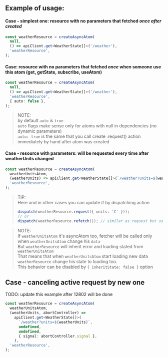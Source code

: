 ## Example of usage:

#### Case - simplest one: resource with no parameters that fetched _once after created_

```ts
const weatherResource = createAsyncAtom(
  null,
  () => apiClient.get<WeatherState[]>('/weather'),
  'weatherResource',
);
```

#### Case: resource with no parameters that fetched _once_ when someone use this atom (get, getState, subscribe, useAtom)

```ts
const weatherResource = createAsyncAtom(
  null,
  () => apiClient.get<WeatherState[]>('/weather'),
  'weatherResource',
  { auto: false },
);
```

> NOTE:  
> by default `auto` is `true`  
> `auto` flags make sense only for atoms with null in dependencies (no dynamic parameters)  
> `auto: true` is the same that you call create .request() action immediately by hand after atom was created

#### Case - resource with parameters: will be requested every time after weatherUnits changed

```ts
const weatherResource = createAsyncAtom(
  weatherUnitsAtom,
  (weatherUnits) => apiClient.get<WeatherState[]>(`/weather?units=${weatherUnits}`),
  'weatherResource',
);
```

> TIP:  
> Here and in other cases you can update if by dispatching action
>
> ```ts
> dispatch(weatherResource.request({ units: 'C' }));
> // or
> dispatch(weatherResource.refetch()); // similar as request but use last request parameters
> ```

> NOTE:  
> If `weatherUnitsAtom` it's asyncAtom too, fetcher will be called only when `weatherUnitsAtom` change his `data`  
> But `weatherResource` will inherit error and loading stated from `weatherUnitsAtom`  
> That means that when `weatherUnitsAtom` start loading new data `weatherResource` change his state to loading too.  
> This behavior can be disabled by `{ inheritState: false }` option

## Case - canceling active request by new one

TODO: update this example after 12802 will be done

```ts
const weatherResource = createAsyncAtom(
  weatherUnitsAtom,
  (weatherUnits, abortController) =>
    apiClient.get<WeatherState[]>(
      `/weather?units=${weatherUnits}`,
      undefined,
      undefined,
      { signal: abortController.signal },
    ),
  'weatherResource',
);
```
